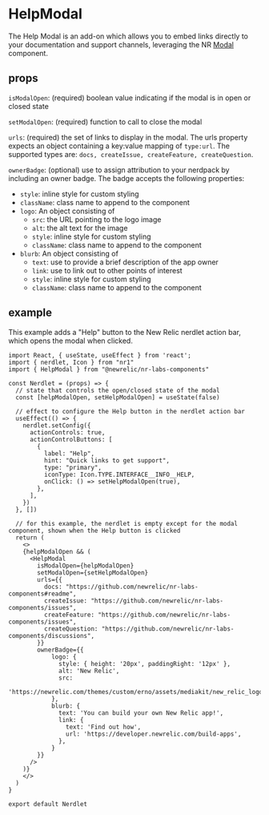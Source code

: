 # HelpModal

The Help Modal is an add-on which allows you to embed links directly to your documentation and support channels, leveraging the NR [Modal](https://developer.newrelic.com/components/modal) component.

## props

`isModalOpen`: (required) boolean value indicating if the modal is in open or closed state

`setModalOpen`: (required) function to call to close the modal

`urls`: (required) the set of links to display in the modal. The urls property expects an object containing a key:value mapping of `type:url`. The supported types are: `docs, createIssue, createFeature, createQuestion`.

`ownerBadge`: (optional) use to assign attribution to your nerdpack by including an owner badge. The badge accepts the following properties:

- `style`: inline style for custom styling
- `className`: class name to append to the component
- `logo`: An object consisting of
  - `src`: the URL pointing to the logo image
  - `alt`: the alt text for the image
  - `style`: inline style for custom styling
  - `className`: class name to append to the component
- `blurb`: An object consisting of
  - `text`: use to provide a brief description of the app owner
  - `link`: use to link out to other points of interest
  - `style`: inline style for custom styling
  - `className`: class name to append to the component

## example

This example adds a "Help" button to the New Relic nerdlet action bar, which opens the modal when clicked.

```
import React, { useState, useEffect } from 'react';
import { nerdlet, Icon } from "nr1"
import { HelpModal } from "@newrelic/nr-labs-components"

const Nerdlet = (props) => {
  // state that controls the open/closed state of the modal
  const [helpModalOpen, setHelpModalOpen] = useState(false)

  // effect to configure the Help button in the nerdlet action bar
  useEffect(() => {
    nerdlet.setConfig({
      actionControls: true,
      actionControlButtons: [
        {
          label: "Help",
          hint: "Quick links to get support",
          type: "primary",
          iconType: Icon.TYPE.INTERFACE__INFO__HELP,
          onClick: () => setHelpModalOpen(true),
        },
      ],
    })
  }, [])

  // for this example, the nerdlet is empty except for the modal component, shown when the Help button is clicked
  return (
    <>
    {helpModalOpen && (
      <HelpModal
        isModalOpen={helpModalOpen}
        setModalOpen={setHelpModalOpen}
        urls={{
          docs: "https://github.com/newrelic/nr-labs-components#readme",
          createIssue: "https://github.com/newrelic/nr-labs-components/issues",
          createFeature: "https://github.com/newrelic/nr-labs-components/issues",
          createQuestion: "https://github.com/newrelic/nr-labs-components/discussions",
        }}
        ownerBadge={{
            logo: {
              style: { height: '20px', paddingRight: '12px' },
              alt: 'New Relic',
              src:
                'https://newrelic.com/themes/custom/erno/assets/mediakit/new_relic_logo_horizontal.svg',
            },
            blurb: {
              text: 'You can build your own New Relic app!',
              link: {
                text: 'Find out how',
                url: 'https://developer.newrelic.com/build-apps',
              },
            }
        }}
      />
    )}
    </>
  )
}

export default Nerdlet
```
